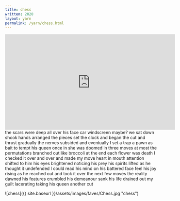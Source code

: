 ```yaml
---
title: chess
written: 2020
layout: yarn
permalink: /yarn/chess.html
---
```


<iframe width="560" height="315" src="https://www.youtube.com/embed/jh9JYVPCPOo" frameborder="0" allow="accelerometer; autoplay; encrypted-media; gyroscope; picture-in-picture" allowfullscreen></iframe>

<div class="poem">
the scars were deep  
all over his face  
car windscreen maybe?  
we sat down  
shook hands  
arranged the pieces  
set the clock  
and began  
the cut  
and thrust  
gradually  
the nerves subsided  
and eventually  
I set a trap  
a pawn as bait  
to tempt his queen  
once in  
she was doomed  
in three moves  
at most  
the permutations  
branched out  
like broccoli  
at the end  
each flower  
was death  
I checked it  
over and over  
and made my move  
heart in mouth  
attention shifted  
to him  
his eyes brightened  
noticing  
his prey  
his spirits lifted  
as he thought it  
undefended  
I could read his mind  
on his battered face  
feel his joy rising  
as he reached out  
and took it  
over the next few moves  
the reality dawned  
his features crumbled  
his demeanour sank  
his life  
drained out  
my guilt  
lacerating  
taking his queen  
another cut
</div>

![chess]({{ site.baseurl }}/assets/images/faves/Chess.jpg "chess")


